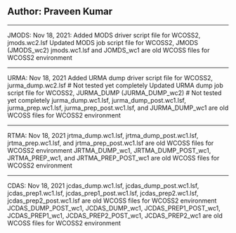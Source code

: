 Author: Praveen Kumar
---------------------
*********************
JMODS: Nov 18, 2021:
Added MODS driver script file for WCOSS2, jmods.wc2.lsf
Updated MODS job script file for WCOSS2, JMODS (JMODS_wc2)
jmods.wc1.lsf and JOMDS_wc1 are old WCOSS files for WCOSS2 environment 
*********************
URMA: Nov 18, 2021
Added URMA dump driver script file for WCOSS2, jurma_dump.wc2.lsf		# Not tested yet completely
Updated URMA dump job script file for WCOSS2, JURMA_DUMP (JURMA_DUMP_wc2)	# Not tested yet completely
jurma_dump.wc1.lsf, jurma_dump_post.wc1.lsf, jurma_prep.wc1.lsf, jurma_prep_post.wc1.lsf, and JURMA_DUMP_wc1 are old WCOSS files for WCOSS2 environment
*********************
RTMA: Nov 18, 2021
jrtma_dump.wc1.lsf, jrtma_dump_post.wc1.lsf, jrtma_prep.wc1.lsf, and jrtma_prep_post.wc1.lsf are old WCOSS files for WCOSS2 environment
JRTMA_DUMP_wc1, JRTMA_DUMP_POST_wc1, JRTMA_PREP_wc1, and JRTMA_PREP_POST_wc1 are old WCOSS files for WCOSS2 environment
*********************
CDAS: Nov 18, 2021
jcdas_dump.wc1.lsf, jcdas_dump_post.wc1.lsf, jcdas_prep1.wc1.lsf, jcdas_prep1_post.wc1.lsf, jcdas_prep2.wc1.lsf, jcdas_prep2_post.wc1.lsf are old WCOSS files for WCOSS2 environment
JCDAS_DUMP_POST_wc1, JCDAS_DUMP_wc1, JCDAS_PREP1_POST_wc1, JCDAS_PREP1_wc1, JCDAS_PREP2_POST_wc1, JCDAS_PREP2_wc1 are old WCOSS files for WCOSS2 environment



